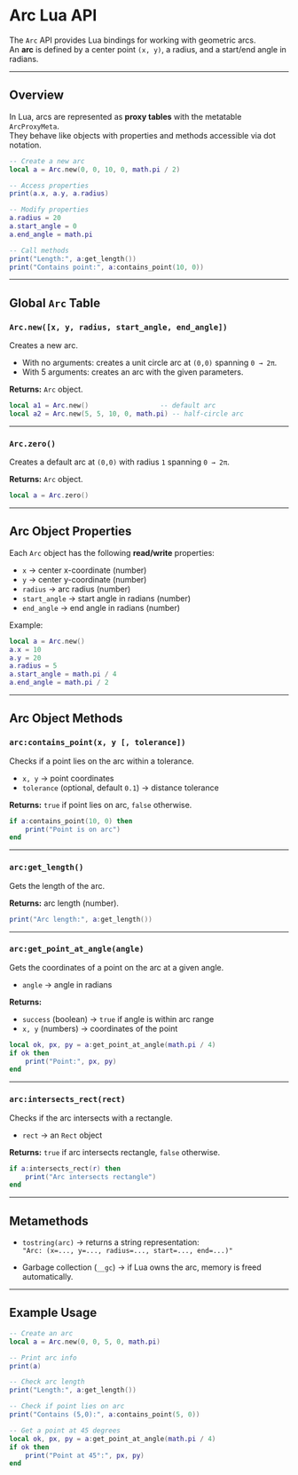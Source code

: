 # Arc Lua API

The `Arc` API provides Lua bindings for working with geometric arcs.  
An **arc** is defined by a center point `(x, y)`, a radius, and a start/end angle in radians.

---

## Overview

In Lua, arcs are represented as **proxy tables** with the metatable `ArcProxyMeta`.  
They behave like objects with properties and methods accessible via dot notation.

```lua
-- Create a new arc
local a = Arc.new(0, 0, 10, 0, math.pi / 2)

-- Access properties
print(a.x, a.y, a.radius)

-- Modify properties
a.radius = 20
a.start_angle = 0
a.end_angle = math.pi

-- Call methods
print("Length:", a:get_length())
print("Contains point:", a:contains_point(10, 0))
```

---

## Global `Arc` Table

### `Arc.new([x, y, radius, start_angle, end_angle])`
Creates a new arc.  
- With no arguments: creates a unit circle arc at `(0,0)` spanning `0 → 2π`.  
- With 5 arguments: creates an arc with the given parameters.

**Returns:** `Arc` object.

```lua
local a1 = Arc.new()                  -- default arc
local a2 = Arc.new(5, 5, 10, 0, math.pi) -- half-circle arc
```

---

### `Arc.zero()`
Creates a default arc at `(0,0)` with radius `1` spanning `0 → 2π`.

**Returns:** `Arc` object.

```lua
local a = Arc.zero()
```

---

## Arc Object Properties

Each `Arc` object has the following **read/write** properties:

- `x` → center x-coordinate (number)  
- `y` → center y-coordinate (number)  
- `radius` → arc radius (number)  
- `start_angle` → start angle in radians (number)  
- `end_angle` → end angle in radians (number)  

Example:

```lua
local a = Arc.new()
a.x = 10
a.y = 20
a.radius = 5
a.start_angle = math.pi / 4
a.end_angle = math.pi / 2
```

---

## Arc Object Methods

### `arc:contains_point(x, y [, tolerance])`
Checks if a point lies on the arc within a tolerance.  
- `x, y` → point coordinates  
- `tolerance` (optional, default `0.1`) → distance tolerance  

**Returns:** `true` if point lies on arc, `false` otherwise.

```lua
if a:contains_point(10, 0) then
    print("Point is on arc")
end
```

---

### `arc:get_length()`
Gets the length of the arc.

**Returns:** arc length (number).

```lua
print("Arc length:", a:get_length())
```

---

### `arc:get_point_at_angle(angle)`
Gets the coordinates of a point on the arc at a given angle.  
- `angle` → angle in radians  

**Returns:**  
- `success` (boolean) → `true` if angle is within arc range  
- `x, y` (numbers) → coordinates of the point  

```lua
local ok, px, py = a:get_point_at_angle(math.pi / 4)
if ok then
    print("Point:", px, py)
end
```

---

### `arc:intersects_rect(rect)`
Checks if the arc intersects with a rectangle.  
- `rect` → an `Rect` object  

**Returns:** `true` if arc intersects rectangle, `false` otherwise.

```lua
if a:intersects_rect(r) then
    print("Arc intersects rectangle")
end
```

---

## Metamethods

- `tostring(arc)` → returns a string representation:  
  `"Arc: (x=..., y=..., radius=..., start=..., end=...)"`  

- Garbage collection (`__gc`) → if Lua owns the arc, memory is freed automatically.  

---

## Example Usage

```lua
-- Create an arc
local a = Arc.new(0, 0, 5, 0, math.pi)

-- Print arc info
print(a)

-- Check arc length
print("Length:", a:get_length())

-- Check if point lies on arc
print("Contains (5,0):", a:contains_point(5, 0))

-- Get a point at 45 degrees
local ok, px, py = a:get_point_at_angle(math.pi / 4)
if ok then
    print("Point at 45°:", px, py)
end
```
